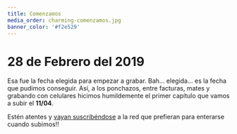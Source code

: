 ```yaml
---
title: Comenzamos
media_order: charming-comenzamos.jpg
banner_color: '#f2e529'
---
```


# 28 de Febrero del 2019

Esa fue la fecha elegida para empezar a grabar. Bah... elegida... es la fecha que pudimos conseguir.
Así, a los ponchazos, entre facturas, mates y grabando con celulares hicimos humildemente el primer capítulo que vamos a subir el **11/04**.

Estén atentes y [vayan suscribéndose](/contacto) a la red que prefieran para enterarse cuando subimos!!